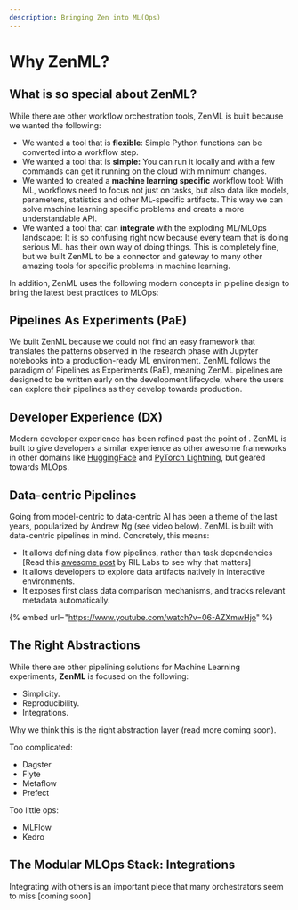 ```yaml
---
description: Bringing Zen into ML(Ops)
---
```


# Why ZenML?

## What is so special about ZenML?

While there are other workflow orchestration tools, ZenML is built because we wanted the following:

- We wanted a tool that is **flexible**: Simple Python functions can be converted into a workflow step.
- We wanted a tool that is **simple:** You can run it locally and with a few commands can get it running on the cloud with minimum changes.
- We wanted to created a **machine learning specific** workflow tool: With ML, workflows need to focus not just on tasks, but also data like models, parameters, statistics and other ML-specific artifacts. This way we can solve machine learning specific problems and create a more understandable API.
- We wanted a tool that can **integrate** with the exploding ML/MLOps landscape: It is so confusing right now because every team that is doing serious ML has their own way of doing things. This is completely fine, but we built ZenML to be a connector and gateway to many other amazing tools for specific problems in machine learning.

In addition, ZenML uses the following modern concepts in pipeline design to bring the latest best practices to MLOps:

## Pipelines As Experiments (PaE)

We built ZenML because we could not find an easy framework that translates the patterns observed in the research phase with Jupyter notebooks into a production-ready ML environment. ZenML follows the paradigm of Pipelines as Experiments (PaE), meaning ZenML pipelines are designed to be written early on the development lifecycle, where the users can explore their pipelines as they develop towards production.

## Developer Experience (DX)

Modern developer experience has been refined past the point of . ZenML is built to give developers a similar experience as other awesome frameworks in other domains like [HuggingFace](https://huggingface.co) and [PyTorch Lightning](https://www.pytorchlightning.ai), but geared towards MLOps.

## Data-centric Pipelines

Going from model-centric to data-centric AI has been a theme of the last years, popularized by Andrew Ng (see video below). ZenML is built with data-centric pipelines in mind. Concretely, this means:

- It allows defining data flow pipelines, rather than task dependencies \[Read this [awesome post](https://rillabs.org/posts/workflows-dataflow-not-task-deps) by RIL Labs to see why that matters]
- It allows developers to explore data artifacts natively in interactive environments.
- It exposes first class data comparison mechanisms, and tracks relevant metadata automatically.

{% embed url="https://www.youtube.com/watch?v=06-AZXmwHjo" %}

## The Right Abstractions

While there are other pipelining solutions for Machine Learning experiments, **ZenML** is focused on the following:

- Simplicity.
- Reproducibility.
- Integrations.

Why we think this is the right abstraction layer (read more coming soon).

Too complicated:

- Dagster
- Flyte
- Metaflow
- Prefect

Too little ops:

- MLFlow
- Kedro

## The Modular MLOps Stack: Integrations

Integrating with others is an important piece that many orchestrators seem to miss \[coming soon]
